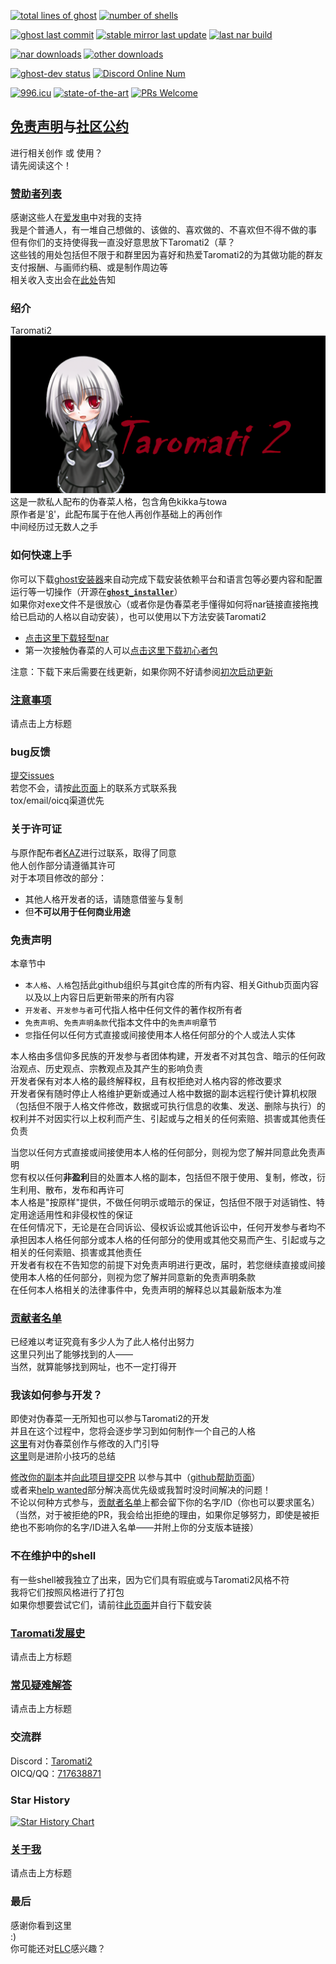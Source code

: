 [![total lines of ghost](https://img.shields.io/tokei/lines/github/Taromati2/ghost?label=total%20lines%20of%20ghost)]( https://github.com/Taromati2/ghost )
[![number of shells](https://img.shields.io/github/directory-file-count/Taromati2/shell?label=number%20of%20shells&type=dir)]( https://github.com/Taromati2/Taromati2/releases/tag/shell_list )

[![ghost last commit](https://img.shields.io/github/last-commit/Taromati2/ghost?label=ghost%20last%20commit)]( https://github.com/Taromati2/ghost )
[![stable mirror last update](https://img.shields.io/github/last-commit/Taromati2/stable-mirror?label=stable%20mirror%20last%20update)]( https://github.com/Taromati2/stable-mirror )
[![last nar build](https://img.shields.io/github/release-date/Taromati2/package-factory?label=last%20nar%20build)]( https://github.com/Taromati2/package-factory )

[![nar downloads](https://img.shields.io/github/downloads/Taromati2/package-factory/total?label=nar%20downloads)]( https://github.com/Taromati2/Taromati2/releases/tag/ghost )
[![other downloads](https://img.shields.io/github/downloads/Taromati2/Taromati2/total?label=other%20downloads)]( https://github.com/Taromati2/Taromati2/releases )

[![ghost-dev status](https://img.shields.io/github/actions/workflow/status/Taromati2/ghost/auto_check.yml?branch=master&label=ghost-dev)]( https://github.com/Taromati2/ghost/actions/workflows/auto_check.yml ) [![Discord Online Num](https://img.shields.io/discord/886249817536348160?label=discord)]( https://bit.ly/TaroDiscordServer )

[![996.icu]( https://img.shields.io/badge/link-996.icu-red.svg )]( https://996.icu )
[![state-of-the-art](https://img.shields.io/static/v1?label=state-of-the-art&message=shitcode&color=7B5804)]( https://github.com/trekhleb/state-of-the-art-shitcode )
[![PRs Welcome](https://img.shields.io/badge/PRs-welcome-brightgreen.svg)](http://makeapullrequest.com)

## [免责声明]( #免责声明 )与[社区公约]( https://github.com/Taromati2/.github/blob/master/CODE_OF_CONDUCT.md )  
进行相关创作 或 使用？  
请先阅读这个！  
### [赞助者列表]( ./docs/Sponsor_list.md )  
感谢这些人在[爱发电]( https://afdian.net/@steve02081504 )中对我的支持  
我是个普通人，有一堆自己想做的、该做的、喜欢做的、不喜欢但不得不做的事  
但有你们的支持使得我一直没好意思放下Taromati2（草？  
这些钱的用处包括但不限于和群里因为喜好和热爱Taromati2的为其做功能的群友支付报酬、与画师约稿、或是制作周边等  
相关收入支出会在[此处]( ./docs/moneyIO.md )告知  

### 绍介  
Taromati2  
![简介图加载中]( https://github.com/Taromati2/other/raw/master/github/repository-open-graph.png )  
这是一款私人配布的伪春菜人格，包含角色kikka与towa  
原作者是'[8]( http://unvollendet.web.fc2.com/ )'，此配布属于在他人再创作基础上的再创作  
中间经历过无数人之手  
  
### 如何快速上手  
你可以下载[ghost安装器]( https://bit.ly/TaroGHI )来自动完成下载安装依赖平台和语言包等必要内容和配置运行等一切操作（开源在[**`ghost_installer`**]( https://github.com/Taromati2/ghost_installer )）  
如果你对exe文件不是很放心（或者你是伪春菜老手懂得如何将nar链接直接拖拽给已启动的人格以自动安装），也可以使用以下方法安装Taromati2  
- [点击这里下载轻型nar]( https://bit.ly/TaroNar )  
- 第一次接触伪春菜的人可以[点击这里下载初心者包]( https://bit.ly/TaroStartPak )  

注意：下载下来后需要在线更新，如果你网不好请参阅[初次启动更新]( ./docs/points_for_attention.md#%E4%B8%80%E5%88%9D%E6%AC%A1%E5%90%AF%E5%8A%A8%E6%9B%B4%E6%96%B0 )  

### [注意事项]( ./docs/points_for_attention.md )  
请点击上方标题  

### bug反馈  
[提交issues]( https://github.com/Taromati2/Taromati2/issues/new?assignees=steve02081504&labels=bug&template=bug-report.yaml&title=a+bug )  
若您不会，请按[此页面]( https://steve02081504.github.io/about )上的联系方式联系我  
tox/email/oicq渠道优先  

### 关于许可证  
与原作配布者[KAZ]( http://unvollendet.web.fc2.com/ )进行过联系，取得了同意  
他人创作部分请遵循其许可  
对于本项目修改的部分：  
- 其他人格开发者的话，请随意借鉴与复制  
- 但**不可以用于任何商业用途**  

### 免责声明  
本章节中  
- `本人格`、`人格`包括此github组织与其git仓库的所有内容、相关Github页面内容以及以上内容日后更新带来的所有内容  
- `开发者`、`开发参与者`可代指人格中任何文件的著作权所有者  
- `免责声明`、`免责声明条款`代指本文件中的`免责声明`章节  
- `您`指任何以任何方式直接或间接使用本人格任何部分的个人或法人实体  

本人格由多信仰多民族的开发参与者团体构建，开发者不对其包含、暗示的任何政治观点、历史观点、宗教观点及其产生的影响负责  
开发者保有对本人格的最终解释权，且有权拒绝对人格内容的修改要求  
开发者保有随时停止人格维护更新或通过人格中数据的副本远程行使计算机权限（包括但不限于人格文件修改，数据或可执行信息的收集、发送、删除与执行）的权利并不对因实行以上权利而产生、引起或与之相关的任何索赔、损害或其他责任负责  

当您以任何方式直接或间接使用本人格的任何部分，则视为您了解并同意此免责声明  
您有权以任何**非盈利**目的处置本人格的副本，包括但不限于使用、复制，修改，衍生利用、散布，发布和再许可  
本人格是"按原样"提供，不做任何明示或暗示的保证，包括但不限于对适销性、特定用途适用性和非侵权性的保证  
在任何情况下，无论是在合同诉讼、侵权诉讼或其他诉讼中，任何开发参与者均不承担因本人格任何部分或本人格的任何部分的使用或其他交易而产生、引起或与之相关的任何索赔、损害或其他责任  
开发者有权在不告知您的前提下对免责声明进行更改，届时，若您继续直接或间接使用本人格的任何部分，则视为您了解并同意新的免责声明条款  
在任何本人格相关的法律事件中，免责声明的解释总以其最新版本为准  

### [贡献者名单]( ./docs/CONTRIBUTORS.md )  
已经难以考证究竟有多少人为了此人格付出努力  
这里只列出了能够找到的人——  
当然，就算能够找到网址，也不一定打得开  

### 我该如何参与开发？  
即使对伪春菜一无所知也可以参与Taromati2的开发  
并且在这个过程中，您将会逐步学习到如何制作一个自己的人格  
[这里]( ./docs/entry_guidance.md )有对伪春菜创作与修改的入门引导  
[这里]( ./docs/advanced_skills.md )则是进阶小技巧的总结  
  
[修改你的副本]( ./docs/fork.md )并[向此项目提交PR]( https://docs.github.com/cn/github/collaborating-with-pull-requests/proposing-changes-to-your-work-with-pull-requests/creating-a-pull-request-from-a-fork )
以参与其中（[github帮助页面]( https://help.github.com/cn )）  
或者来[help wanted]( ./docs/help_wanted.md )部分解决高优先级或我暂时没时间解决的问题！  
不论以何种方式参与，[贡献者名单]( ./docs/CONTRIBUTORS.md )上都会留下你的名字/ID（你也可以要求匿名）  
（当然，对于被拒绝的PR，我会给出拒绝的理由，如果你足够努力，即使是被拒绝也不影响你的名字/ID进入名单——并附上你的分支版本链接）  

### 不在维护中的shell  
有一些shell被我独立了出来，因为它们具有瑕疵或与Taromati2风格不符  
我将它们按照风格进行了打包  
如果你想要尝试它们，请前往[此页面]( https://github.com/Taromati2/Taromati2/releases/tag/not_under_maintenance_shells )并自行下载安装  

### [Taromati发展史]( ./docs/history_of_Taromati.md )  
请点击上方标题  

### [常见疑难解答]( ./docs/Q&A.md )  
请点击上方标题  

### 交流群  
Discord：[Taromati2]( https://bit.ly/TaroDiscordServer )  
OICQ/QQ：[717638871]( https://bit.ly/TaroOicqGroup )  

### Star History  
[![Star History Chart](https://api.star-history.com/svg?repos=Taromati2/Taromati2)](https://star-history.com/#Taromati2/Taromati2)  

### [关于我]( https://steve02081504.github.io/about )  
请点击上方标题  

### 最后  
感谢你看到这里  
:)  
你可能还对[ELC]( https://github.com/steve02081504/ELC )感兴趣？  
